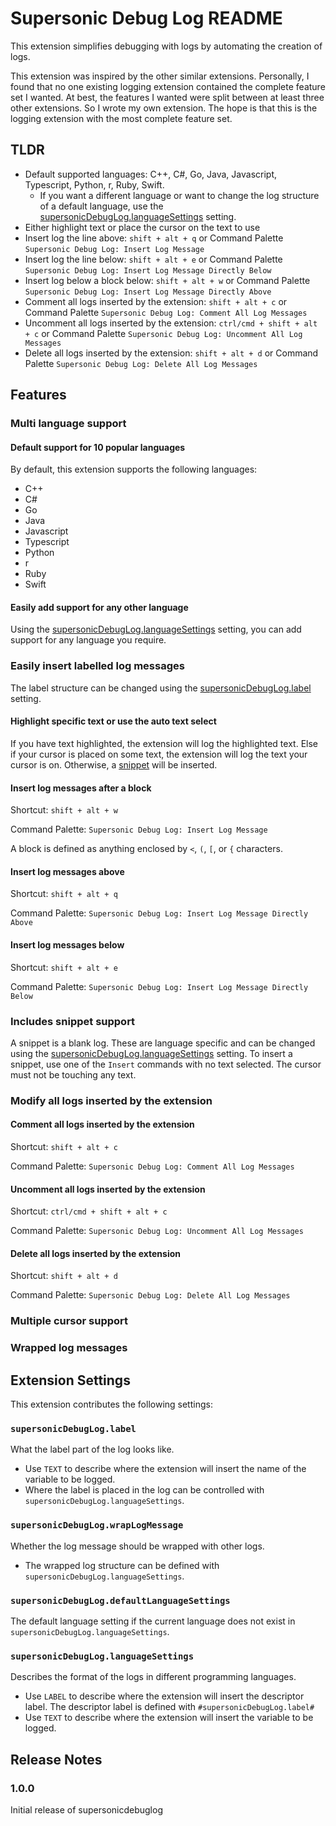 # Supersonic Debug Log README

This extension simplifies debugging with logs by automating the creation of logs.

This extension was inspired by the other similar extensions. Personally, I found that no one existing logging extension contained the complete feature set I wanted. At best, the features I wanted were split between at least three other extensions. So I wrote my own extension. The hope is that this is the logging extension with the most complete feature set.

## TLDR

- Default supported languages: C++, C#, Go, Java, Javascript, Typescript, Python, r, Ruby, Swift.
  - If you want a different language or want to change the log structure of a default language, use the [supersonicDebugLog.languageSettings](#supersonicDebugLog.languageSettings) setting.
- Either highlight text or place the cursor on the text to use
- Insert log the line above: `shift + alt + q` or Command Palette `Supersonic Debug Log: Insert Log Message`
- Insert log the line below: `shift + alt + e` or Command Palette `Supersonic Debug Log: Insert Log Message Directly Below`
- Insert log below a block below: `shift + alt + w` or Command Palette `Supersonic Debug Log: Insert Log Message Directly Above`
- Comment all logs inserted by the extension: `shift + alt + c` or Command Palette `Supersonic Debug Log: Comment All Log Messages`
- Uncomment all logs inserted by the extension: `ctrl/cmd + shift + alt + c` or Command Palette `Supersonic Debug Log: Uncomment All Log Messages`
- Delete all logs inserted by the extension: `shift + alt + d` or Command Palette `Supersonic Debug Log: Delete All Log Messages`

## Features

### Multi language support

#### Default support for 10 popular languages

By default, this extension supports the following languages:

- C++
- C#
- Go
- Java
- Javascript
- Typescript
- Python
- r
- Ruby
- Swift

#### Easily add support for any other language

Using the [supersonicDebugLog.languageSettings](#supersonicDebugLog.languageSettings) setting, you can add support for any language you require.

### Easily insert labelled log messages

The label structure can be changed using the [supersonicDebugLog.label](#supersonicDebugLog.label) setting.

#### Highlight specific text or use the auto text select

If you have text highlighted, the extension will log the highlighted text. Else if your cursor is placed on some text, the extension will log the text your cursor is on. Otherwise, a [snippet](#includes-snippet-support) will be inserted.

#### Insert log messages after a block

Shortcut: `shift + alt + w`

Command Palette: `Supersonic Debug Log: Insert Log Message`

A block is defined as anything enclosed by `<`, `(`, `[`, or `{` characters.

#### Insert log messages above

Shortcut: `shift + alt + q`

Command Palette: `Supersonic Debug Log: Insert Log Message Directly Above`

#### Insert log messages below

Shortcut: `shift + alt + e`

Command Palette: `Supersonic Debug Log: Insert Log Message Directly Below`

### Includes snippet support

A snippet is a blank log. These are language specific and can be changed using the [supersonicDebugLog.languageSettings](#supersonicDebugLog.languageSettings) setting. To insert a snippet, use one of the `Insert` commands with no text selected. The cursor must not be touching any text.

### Modify all logs inserted by the extension

#### Comment all logs inserted by the extension

Shortcut: `shift + alt + c`

Command Palette: `Supersonic Debug Log: Comment All Log Messages`

#### Uncomment all logs inserted by the extension

Shortcut: `ctrl/cmd + shift + alt + c`

Command Palette: `Supersonic Debug Log: Uncomment All Log Messages`

#### Delete all logs inserted by the extension

Shortcut: `shift + alt + d`

Command Palette: `Supersonic Debug Log: Delete All Log Messages`

### Multiple cursor support

### Wrapped log messages

## Extension Settings

This extension contributes the following settings:

### `supersonicDebugLog.label`

What the label part of the log looks like.

- Use `TEXT` to describe where the extension will insert the name of the variable to be logged.
- Where the label is placed in the log can be controlled with `supersonicDebugLog.languageSettings`.

### `supersonicDebugLog.wrapLogMessage`

Whether the log message should be wrapped with other logs.

- The wrapped log structure can be defined with `supersonicDebugLog.languageSettings`.

### `supersonicDebugLog.defaultLanguageSettings`

The default language setting if the current language does not exist in `supersonicDebugLog.languageSettings`.

### `supersonicDebugLog.languageSettings`

Describes the format of the logs in different programming languages.

- Use `LABEL` to describe where the extension will insert the descriptor label. The descriptor label is defined with `#supersonicDebugLog.label#`
- Use `TEXT` to describe where the extension will insert the variable to be logged.

## Release Notes

### 1.0.0

Initial release of supersonicdebuglog
